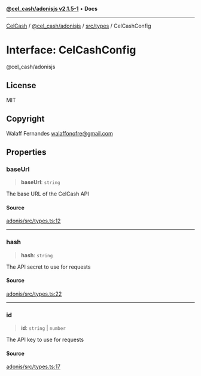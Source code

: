 [**@cel_cash/adonisjs v2.1.5-1**](../../../README.md) • **Docs**

***

[CelCash](../../../../../README.md) / [@cel\_cash/adonisjs](../../../README.md) / [src/types](../README.md) / CelCashConfig

# Interface: CelCashConfig

@cel_cash/adonisjs

## License

MIT

## Copyright

Walaff Fernandes <walaffonofre@gmail.com>

## Properties

### baseUrl

> **baseUrl**: `string`

The base URL of the CelCash API

#### Source

[adonis/src/types.ts:12](https://github.com/Pyxlab/celcash/blob/9dbc7013720b05f34ded33140fbf1d827b403eea/packages/adonis/src/types.ts#L12)

***

### hash

> **hash**: `string`

The API secret to use for requests

#### Source

[adonis/src/types.ts:22](https://github.com/Pyxlab/celcash/blob/9dbc7013720b05f34ded33140fbf1d827b403eea/packages/adonis/src/types.ts#L22)

***

### id

> **id**: `string` \| `number`

The API key to use for requests

#### Source

[adonis/src/types.ts:17](https://github.com/Pyxlab/celcash/blob/9dbc7013720b05f34ded33140fbf1d827b403eea/packages/adonis/src/types.ts#L17)
